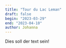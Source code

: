```yaml
---
title: "Tour du Lac Leman"
draft: false
begin: "2023-03-29"
end: "2023-04-10"
author: Johanna
---
```


Dies soll der text sein!
